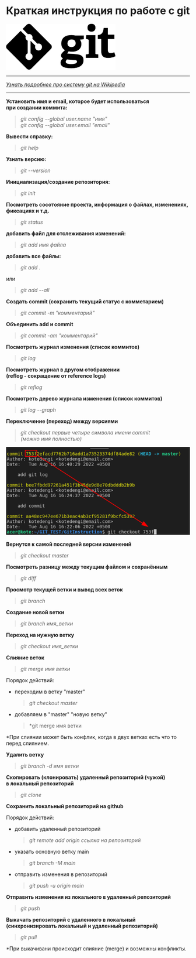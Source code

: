 #  Краткая инструкция по работе с git  
![git_logo](images/git_logo.png)  
***
*[Узнать подробнее про систему git на Wikipedia ](https://ru.wikipedia.org/wiki/Git)*
***
**Установить имя и email, которое будет использоваться  
при создании коммита:**

>*git config --global user.name "имя"*  
*git config --global user.email "email"*


**Вывести справку:**

>*git help*

**Узнать версию:**
>*git --version*

**Инициализация/создание репозитория:**
>*git init*

**Посмотреть сосотояние проекта, информация о файлах, изменениях,  
фиксациях и т.д.**
>*git status*

**добавить файл для отслеживания изменений:**
>*git add имя файла*

**добавить все файлы:**
>*git add .*

или

>*git add --all* 

**Создать commit (сохранить текущий статус с комметарием)**
>*git commit -m "комментарий"*

**Объединить add и commit**
>*git commit -am "комментарий"*

**Посмотреть журнал изменения (список коммитов)**
>*git log*

**Посмотреть журнал в другом отображении  
(reflog - сокращение от reference logs)**
>*git reflog*

**Посмотреть дерево журнала изменения (список коммитов)**
>*git log --graph*

**Переключение (переход) между версиями**
>*git checkout первые четыре символа имени commit  
(можно имя полностью)*

![git_checkout](images/git_checkout.png)

**Вернутся к самой последней версии изменений**
>*git checkout master*

**Посмотреть разницу между текущим файлом и сохранённым**
>*git diff*

**Просмотр текущей ветки и вывод всех веток**
>*git branch*

**Создание новой ветки**
>*git branch имя_ветки*


**Переход на нужную ветку**
>*git checkout имя_ветки*


**Слияние веток**
>*git merge имя ветки*

Порядок действий:

* переходим в ветку "master"
    >*git checkout master*
* добавляем в "master" "новую ветку"
    >*git merge имя ветки

*При слиянии может быть конфлик, когда в двух ветках есть что то перед слиянием.


**Удалить ветку**
>*git branch -d имя ветки*

**Скопировать (клонировать) удаленный репозиторий (чужой)  
в локальный репозиторий**
>*git clone*

**Сохранить локальный репозиторий на github**

Порядок действий:

* добавить удаленный репозиторий
    >*git remote add origin ссылка на репозиторий*

* указать основную ветку main
    >*git branch -M main*

* отправить изменения в репозиторий
    >*git push -u origin main*

**Отправить изменения из локального в удаленный репозиторий**
>*git push*

**Выкачать репозиторий с удаленного в локальный  
(синхронизировать локальный и удаленный репозиторий)**
>*git pull*

*При выкачивани происходит слияние (merge) и возможны конфликты.




















































